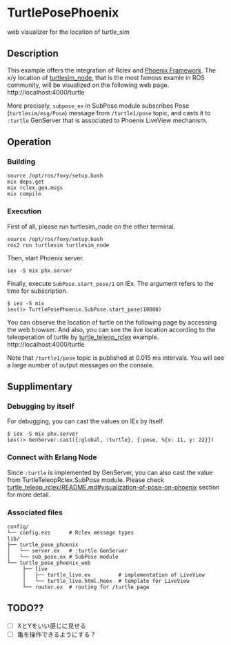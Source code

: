 # TurtlePosePhoenix

web visualizer for the location of turtle_sim

## Description

This example offers the integration of Rclex and [Phoenix Framework](https://www.phoenixframework.org/).
The x/y location of [turtlesim_node](https://docs.ros.org/en/foxy/Tutorials/Beginner-CLI-Tools/Introducing-Turtlesim/Introducing-Turtlesim.html), that is the most famous examle in ROS community, will be visualized on the following web page.  
http://localhost:4000/turtle

More precisely, `subpose_ex` in SubPose module subscribes Pose (`turtlesim/msg/Pose`) message from `/turtle1/pose` topic, and casts it to `:turtle` GenServer that is associated to Phoenix LiveView mechanism.

## Operation

### Building

```
source /opt/ros/foxy/setup.bash
mix deps.get
mix rclex.gen.msgs
mix compile
```

### Execution

First of all, please run turtlesim_node on the other terminal.

```
source /opt/ros/foxy/setup.bash
ros2 run turtlesim turtlesim_node
```

Then, start Phoenix server.

```
iex -S mix phx.server
```

Finally, execute `SubPose.start_pose/1` on IEx.
The argument refers to the time for subscription.

```
$ iex -S mix
iex()> TurtlePosePhoenix.SubPose.start_pose(10000)
```

You can observe the location of turtle on the following page by accessing the web browser. And also, you can see the live location according to the teleoperation of turtle by [turtle_teleop_rclex](../turtle_teleop_rclex) example.  
http://localhost:4000/turtle

Note that `/turtle1/pose` topic is published at 0.015 ms intervals. You will see a large number of output messages on the console.

## Supplimentary

### Debugging by itself

For debugging, you can cast the values on IEx by itself.

```
$ iex -S mix phx.server
iex()> GenServer.cast({:global, :turtle}, {:pose, %{x: 11, y: 22}})
```

### Connect with Erlang Node

Since `:turtle` is implemented by GenServer, you can also cast the value from TurtleTeleopRclex.SubPose module. Please check [turtle_teleop_rclex/README.md#visualization-of-pose-on-phoenix](../turtle_teleop_rclex/README.md#visualization-of-pose-on-phoenix) section for more detail.

### Associated files

```shell
config/
└── config.exs      # Rclex message types
lib/
├── turtle_pose_phoenix
│   └── server.ex   # :turtle GenServer
│   └── sub_pose.ex # SubPose module
└── turtle_pose_phoenix_web
     ├── live
     │   ├── turtle_live.ex         # implementation of LiveView
     │   └── turtle_live.html.heex  # template for LiveView
     └── router.ex  # routing for /turtle page
```

## TODO??

- [ ] XとYをいい感じに見せる
- [ ] 亀を操作できるようにする？
